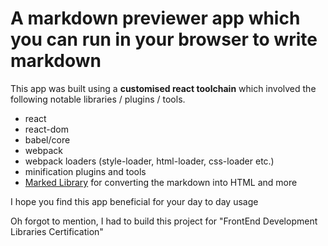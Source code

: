 # A markdown previewer app which you can run in your browser to write markdown

This app was built using a **customised react toolchain** which involved the following notable libraries / plugins / tools.

* react
* react-dom
* babel/core
* webpack
* webpack loaders (style-loader, html-loader, css-loader etc.)
* minification plugins and tools
* [Marked Library]("marked.js.org/)  for converting the markdown into HTML
and more

I hope you find this app beneficial for your day to day usage

Oh forgot to mention, I had to build this project for "FrontEnd Development Libraries Certification"
